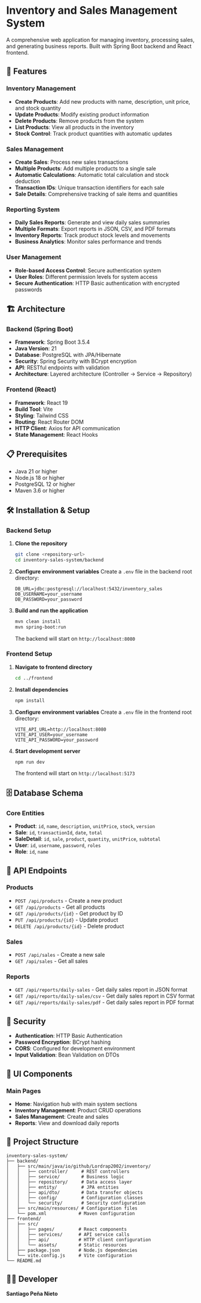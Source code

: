 # Inventory and Sales Management System

A comprehensive web application for managing inventory, processing sales, and generating business reports. Built with Spring Boot backend and React frontend.

## 🚀 Features

### Inventory Management

- **Create Products**: Add new products with name, description, unit price, and stock quantity
- **Update Products**: Modify existing product information
- **Delete Products**: Remove products from the system
- **List Products**: View all products in the inventory
- **Stock Control**: Track product quantities with automatic updates

### Sales Management

- **Create Sales**: Process new sales transactions
- **Multiple Products**: Add multiple products to a single sale
- **Automatic Calculations**: Automatic total calculation and stock deduction
- **Transaction IDs**: Unique transaction identifiers for each sale
- **Sale Details**: Comprehensive tracking of sale items and quantities

### Reporting System

- **Daily Sales Reports**: Generate and view daily sales summaries
- **Multiple Formats**: Export reports in JSON, CSV, and PDF formats
- **Inventory Reports**: Track product stock levels and movements
- **Business Analytics**: Monitor sales performance and trends

### User Management

- **Role-based Access Control**: Secure authentication system
- **User Roles**: Different permission levels for system access
- **Secure Authentication**: HTTP Basic authentication with encrypted passwords

## 🏗️ Architecture

### Backend (Spring Boot)

- **Framework**: Spring Boot 3.5.4
- **Java Version**: 21
- **Database**: PostgreSQL with JPA/Hibernate
- **Security**: Spring Security with BCrypt encryption
- **API**: RESTful endpoints with validation
- **Architecture**: Layered architecture (Controller → Service → Repository)

### Frontend (React)

- **Framework**: React 19
- **Build Tool**: Vite
- **Styling**: Tailwind CSS
- **Routing**: React Router DOM
- **HTTP Client**: Axios for API communication
- **State Management**: React Hooks

## 📋 Prerequisites

- Java 21 or higher
- Node.js 18 or higher
- PostgreSQL 12 or higher
- Maven 3.6 or higher

## 🛠️ Installation & Setup

### Backend Setup

1. **Clone the repository**

   ```bash
   git clone <repository-url>
   cd inventory-sales-system/backend
   ```
2. **Configure environment variables**
   Create a `.env` file in the backend root directory:

   ```env
   DB_URL=jdbc:postgresql://localhost:5432/inventory_sales
   DB_USERNAME=your_username
   DB_PASSWORD=your_password
   ```
3. **Build and run the application**

   ```bash
   mvn clean install
   mvn spring-boot:run
   ```

   The backend will start on `http://localhost:8080`

### Frontend Setup

1. **Navigate to frontend directory**

   ```bash
   cd ../frontend
   ```
2. **Install dependencies**

   ```bash
   npm install
   ```
3. **Configure environment variables**
   Create a `.env` file in the frontend root directory:

   ```env
   VITE_API_URL=http://localhost:8080
   VITE_API_USER=your_username
   VITE_API_PASSWORD=your_password
   ```
4. **Start development server**

   ```bash
   npm run dev
   ```

   The frontend will start on `http://localhost:5173`

## 🗄️ Database Schema

### Core Entities

- **Product**: `id`, `name`, `description`, `unitPrice`, `stock`, `version`
- **Sale**: `id`, `transactionId`, `date`, `total`
- **SaleDetail**: `id`, `sale`, `product`, `quantity`, `unitPrice`, `subtotal`
- **User**: `id`, `username`, `password`, `roles`
- **Role**: `id`, `name`

## 🔌 API Endpoints

### Products

- `POST /api/products` - Create a new product
- `GET /api/products` - Get all products
- `GET /api/products/{id}` - Get product by ID
- `PUT /api/products/{id}` - Update product
- `DELETE /api/products/{id}` - Delete product

### Sales

- `POST /api/sales` - Create a new sale
- `GET /api/sales` - Get all sales

### Reports

- `GET /api/reports/daily-sales` - Get daily sales report in JSON format
- `GET /api/reports/daily-sales/csv` - Get daily sales report in CSV format
- `GET /api/reports/daily-sales/pdf` - Get daily sales report in PDF format

## 🔐 Security

- **Authentication**: HTTP Basic Authentication
- **Password Encryption**: BCrypt hashing
- **CORS**: Configured for development environment
- **Input Validation**: Bean Validation on DTOs

## 🎨 UI Components

### Main Pages

- **Home**: Navigation hub with main system sections
- **Inventory Management**: Product CRUD operations
- **Sales Management**: Create and sales
- **Reports**: View and download daily reports

## 📁 Project Structure

```
inventory-sales-system/
├── backend/
│   ├── src/main/java/io/github/Lordrap2002/inventory/
│   │   ├── controller/     # REST controllers
│   │   ├── service/        # Business logic
│   │   ├── repository/     # Data access layer
│   │   ├── entity/         # JPA entities
│   │   ├── api/dto/        # Data transfer objects
│   │   ├── config/         # Configuration classes
│   │   └── security/       # Security configuration
│   ├── src/main/resources/ # Configuration files
│   └── pom.xml            # Maven configuration
├── frontend/
│   ├── src/
│   │   ├── pages/         # React components
│   │   ├── services/      # API service calls
│   │   ├── api/           # HTTP client configuration
│   │   └── assets/        # Static resources
│   ├── package.json       # Node.js dependencies
│   └── vite.config.js     # Vite configuration
└── README.md
```

## 👨‍💻 Developer

**Santiago Peña Nieto**
